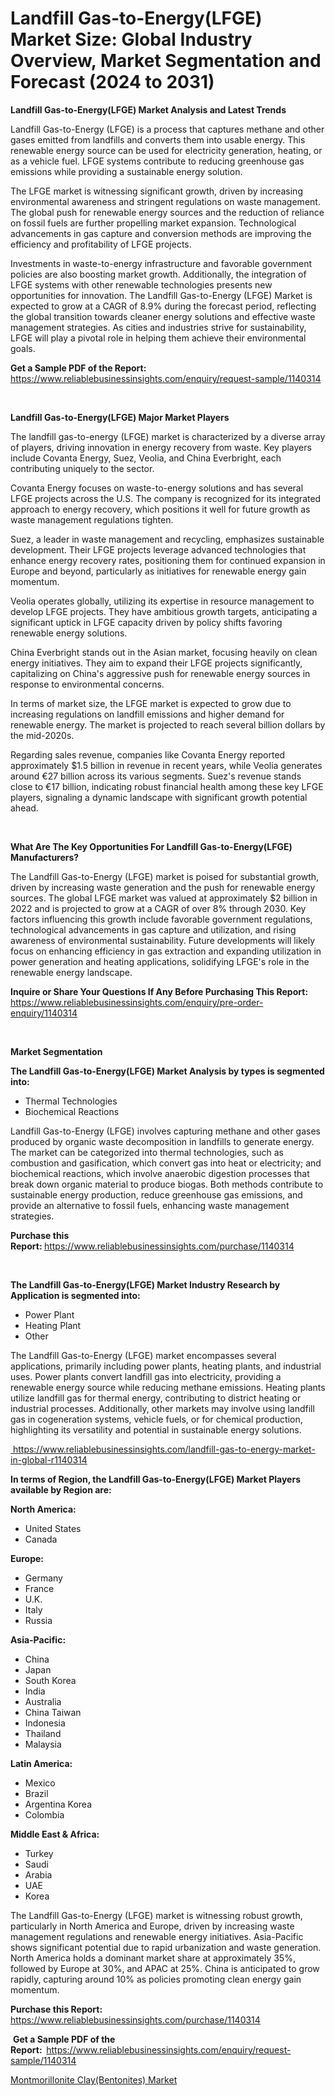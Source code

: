 <p><h1>Landfill Gas-to-Energy(LFGE) Market Size: Global Industry Overview, Market Segmentation and Forecast (2024 to 2031)</h1></p><p><strong>Landfill Gas-to-Energy(LFGE) Market Analysis and Latest Trends</strong></p>
<p><p>Landfill Gas-to-Energy (LFGE) is a process that captures methane and other gases emitted from landfills and converts them into usable energy. This renewable energy source can be used for electricity generation, heating, or as a vehicle fuel. LFGE systems contribute to reducing greenhouse gas emissions while providing a sustainable energy solution.</p><p>The LFGE market is witnessing significant growth, driven by increasing environmental awareness and stringent regulations on waste management. The global push for renewable energy sources and the reduction of reliance on fossil fuels are further propelling market expansion. Technological advancements in gas capture and conversion methods are improving the efficiency and profitability of LFGE projects. </p><p>Investments in waste-to-energy infrastructure and favorable government policies are also boosting market growth. Additionally, the integration of LFGE systems with other renewable technologies presents new opportunities for innovation. The Landfill Gas-to-Energy (LFGE) Market is expected to grow at a CAGR of 8.9% during the forecast period, reflecting the global transition towards cleaner energy solutions and effective waste management strategies. As cities and industries strive for sustainability, LFGE will play a pivotal role in helping them achieve their environmental goals.</p></p>
<p><strong>Get a Sample PDF of the Report:&nbsp;</strong> <a href="https://www.reliablebusinessinsights.com/enquiry/request-sample/1140314?utm_campaign=1113&utm_medium=2&utm_source=Github&utm_content=ia&utm_term=28122024&utm_id=landfill-gas-to-energylfge">https://www.reliablebusinessinsights.com/enquiry/request-sample/1140314</a></p>
<p>&nbsp;</p>
<p><strong>Landfill Gas-to-Energy(LFGE) Major Market Players</strong></p>
<p><p>The landfill gas-to-energy (LFGE) market is characterized by a diverse array of players, driving innovation in energy recovery from waste. Key players include Covanta Energy, Suez, Veolia, and China Everbright, each contributing uniquely to the sector. </p><p>Covanta Energy focuses on waste-to-energy solutions and has several LFGE projects across the U.S. The company is recognized for its integrated approach to energy recovery, which positions it well for future growth as waste management regulations tighten.</p><p>Suez, a leader in waste management and recycling, emphasizes sustainable development. Their LFGE projects leverage advanced technologies that enhance energy recovery rates, positioning them for continued expansion in Europe and beyond, particularly as initiatives for renewable energy gain momentum.</p><p>Veolia operates globally, utilizing its expertise in resource management to develop LFGE projects. They have ambitious growth targets, anticipating a significant uptick in LFGE capacity driven by policy shifts favoring renewable energy solutions.</p><p>China Everbright stands out in the Asian market, focusing heavily on clean energy initiatives. They aim to expand their LFGE projects significantly, capitalizing on China's aggressive push for renewable energy sources in response to environmental concerns.</p><p>In terms of market size, the LFGE market is expected to grow due to increasing regulations on landfill emissions and higher demand for renewable energy. The market is projected to reach several billion dollars by the mid-2020s.</p><p>Regarding sales revenue, companies like Covanta Energy reported approximately $1.5 billion in revenue in recent years, while Veolia generates around €27 billion across its various segments. Suez's revenue stands close to €17 billion, indicating robust financial health among these key LFGE players, signaling a dynamic landscape with significant growth potential ahead.</p></p>
<p>&nbsp;</p>
<p><strong>What Are The Key Opportunities For Landfill Gas-to-Energy(LFGE) Manufacturers?</strong></p>
<p><p>The Landfill Gas-to-Energy (LFGE) market is poised for substantial growth, driven by increasing waste generation and the push for renewable energy sources. The global LFGE market was valued at approximately $2 billion in 2022 and is projected to grow at a CAGR of over 8% through 2030. Key factors influencing this growth include favorable government regulations, technological advancements in gas capture and utilization, and rising awareness of environmental sustainability. Future developments will likely focus on enhancing efficiency in gas extraction and expanding utilization in power generation and heating applications, solidifying LFGE's role in the renewable energy landscape.</p></p>
<p><strong>Inquire or Share Your Questions If Any Before Purchasing This Report:</strong> <a href="https://www.reliablebusinessinsights.com/enquiry/pre-order-enquiry/1140314?utm_campaign=1113&utm_medium=2&utm_source=Github&utm_content=ia&utm_term=28122024&utm_id=landfill-gas-to-energylfge">https://www.reliablebusinessinsights.com/enquiry/pre-order-enquiry/1140314</a></p>
<p>&nbsp;</p>
<p><strong>Market Segmentation</strong></p>
<p><strong>The Landfill Gas-to-Energy(LFGE) Market Analysis by types is segmented into:</strong></p>
<p><ul><li>Thermal Technologies</li><li>Biochemical Reactions</li></ul></p>
<p><p>Landfill Gas-to-Energy (LFGE) involves capturing methane and other gases produced by organic waste decomposition in landfills to generate energy. The market can be categorized into thermal technologies, such as combustion and gasification, which convert gas into heat or electricity; and biochemical reactions, which involve anaerobic digestion processes that break down organic material to produce biogas. Both methods contribute to sustainable energy production, reduce greenhouse gas emissions, and provide an alternative to fossil fuels, enhancing waste management strategies.</p></p>
<p><strong>Purchase this Report:&nbsp;</strong><a href="https://www.reliablebusinessinsights.com/purchase/1140314?utm_campaign=1113&utm_medium=2&utm_source=Github&utm_content=ia&utm_term=28122024&utm_id=landfill-gas-to-energylfge">https://www.reliablebusinessinsights.com/purchase/1140314</a></p>
<p>&nbsp;</p>
<p><strong>The Landfill Gas-to-Energy(LFGE) Market Industry Research by Application is segmented into:</strong></p>
<p><ul><li>Power Plant</li><li>Heating Plant</li><li>Other</li></ul></p>
<p><p>The Landfill Gas-to-Energy (LFGE) market encompasses several applications, primarily including power plants, heating plants, and industrial uses. Power plants convert landfill gas into electricity, providing a renewable energy source while reducing methane emissions. Heating plants utilize landfill gas for thermal energy, contributing to district heating or industrial processes. Additionally, other markets may involve using landfill gas in cogeneration systems, vehicle fuels, or for chemical production, highlighting its versatility and potential in sustainable energy solutions.</p></p>
<p><a href="https://www.reliablebusinessinsights.com/landfill-gas-to-energy-market-in-global-r1140314?utm_campaign=1113&utm_medium=2&utm_source=Github&utm_content=ia&utm_term=28122024&utm_id=landfill-gas-to-energylfge">&nbsp;https://www.reliablebusinessinsights.com/landfill-gas-to-energy-market-in-global-r1140314</a></p>
<p><strong>In terms of Region, the Landfill Gas-to-Energy(LFGE) Market Players available by Region are:</strong></p>
<p>
    <p> <strong> North America: </strong>
        <ul>
            <li>United States</li>
            <li>Canada</li>
        </ul>
        </p> 
    <p> <strong> Europe: </strong>
        <ul>
            <li>Germany</li>
            <li>France</li>
            <li>U.K.</li>
            <li>Italy</li>
            <li>Russia</li>
        </ul>
        </p> 
    <p> <strong> Asia-Pacific: </strong>
        <ul>
            <li>China</li>
            <li>Japan</li>
            <li>South Korea</li>
            <li>India</li>
            <li>Australia</li>
            <li>China Taiwan</li>
            <li>Indonesia</li>
            <li>Thailand</li>
            <li>Malaysia</li>
        </ul>
        </p> 
    <p> <strong> Latin America: </strong>
        <ul>
            <li>Mexico</li>
            <li>Brazil</li>
            <li>Argentina Korea</li>
            <li>Colombia</li>
        </ul>
        </p> 
    <p> <strong> Middle East & Africa: </strong>
        <ul>
            <li>Turkey</li>
            <li>Saudi</li>
            <li>Arabia</li>
            <li>UAE</li>
            <li>Korea</li>
        </ul>
    </p>
    </p>
<p><p>The Landfill Gas-to-Energy (LFGE) market is witnessing robust growth, particularly in North America and Europe, driven by increasing waste management regulations and renewable energy initiatives. Asia-Pacific shows significant potential due to rapid urbanization and waste generation. North America holds a dominant market share at approximately 35%, followed by Europe at 30%, and APAC at 25%. China is anticipated to grow rapidly, capturing around 10% as policies promoting clean energy gain momentum.</p></p>
<p><strong>Purchase this Report: </strong><a href="https://www.reliablebusinessinsights.com/purchase/1140314?utm_campaign=1113&utm_medium=2&utm_source=Github&utm_content=ia&utm_term=28122024&utm_id=landfill-gas-to-energylfge">https://www.reliablebusinessinsights.com/purchase/1140314</a></p>
<p>&nbsp;<strong>Get a Sample PDF of the Report:&nbsp;&nbsp;</strong><a href="https://www.reliablebusinessinsights.com/enquiry/request-sample/1140314?utm_campaign=1113&utm_medium=2&utm_source=Github&utm_content=ia&utm_term=28122024&utm_id=landfill-gas-to-energylfge">https://www.reliablebusinessinsights.com/enquiry/request-sample/1140314</a></p>
<p><strong></strong></p>
<p><p><a href="https://github.com/lisaeichler20775/Market-Research-Report-List-1/blob/main/montmorillonite-claybentonites-market.md?utm_campaign=1113&utm_medium=2&utm_source=Github&utm_content=ia&utm_term=28122024&utm_id=landfill-gas-to-energylfge">Montmorillonite Clay(Bentonites) Market</a></p></p>
